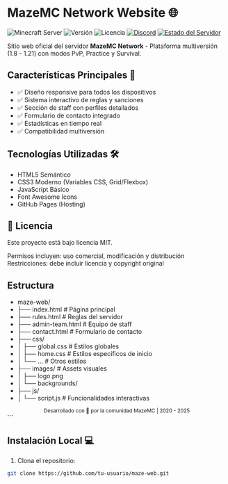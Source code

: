 # MazeMC Network Website 🌐

![Minecraft Server](https://img.shields.io/badge/Game-Minecraft-1BA325?logo=minecraft)
![Versión](https://img.shields.io/badge/Web-1.2.1-39BEFF)
![Licencia](https://img.shields.io/badge/Licencia-MIT-important)
[![Discord](https://img.shields.io/discord/123456789?label=Únete%20al%20Discord&logo=discord&color=7289DA)](https://discord.gg/4qUxuNFmjZ)
[![Estado del Servidor](https://img.shields.io/badge/Estado-Online-brightgreen)](https://mazemc.es)

Sitio web oficial del servidor **MazeMC Network** - Plataforma multiversión (1.8 - 1.21) con modos PvP, Practice y Survival.

## Características Principales 🚀
- ✅ Diseño responsive para todos los dispositivos
- ✅ Sistema interactivo de reglas y sanciones
- ✅ Sección de staff con perfiles detallados
- ✅ Formulario de contacto integrado
- ✅ Estadísticas en tiempo real
- ✅ Compatibilidad multiversión

## Tecnologías Utilizadas 🛠️
- HTML5 Semántico
- CSS3 Moderno (Variables CSS, Grid/Flexbox)
- JavaScript Básico
- Font Awesome Icons
- GitHub Pages (Hosting)

## 📜 Licencia
Este proyecto está bajo licencia MIT.

Permisos incluyen: uso comercial, modificación y distribución
Restricciones: debe incluir licencia y copyright original

## Estructura
- maze-web/
- ├── index.html          # Página principal
- ├── rules.html          # Reglas del servidor
- ├── admin-team.html     # Equipo de staff
- ├── contact.html        # Formulario de contacto
- ├── css/
- │   ├── global.css      # Estilos globales
- │   ├── home.css        # Estilos específicos de inicio
- │   └── ...             # Otros estilos
- ├── images/             # Assets visuales
- │   ├── logo.png
- │   └── backgrounds/
- ├── js/
- │   └── script.js       # Funcionalidades interactivas

<div align="center"> <sub>Desarrollado con 💙 por la comunidad MazeMC | 2020 - 2025</sub> </div> ```

## Instalación Local 💻
1. Clona el repositorio:
```bash
git clone https://github.com/tu-usuario/maze-web.git